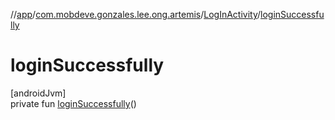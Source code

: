 //[app](../../../index.md)/[com.mobdeve.gonzales.lee.ong.artemis](../index.md)/[LogInActivity](index.md)/[loginSuccessfully](login-successfully.md)

# loginSuccessfully

[androidJvm]\
private fun [loginSuccessfully](login-successfully.md)()
